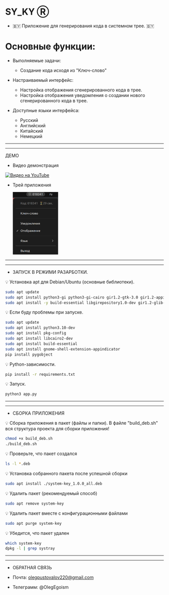 # SY_KY Ⓡ
- 🇧🇾 Приложение для генерирования кода в системном трее. 🇧🇾
 
# Основные функции:
- Выполняемые задачи:
  - Создание кода исходя из "Ключ-слово"
- Настраиваемый интерфейс:
  - Настройка отображения сгенерированного кода в трее.
  - Настройка отображения уведомления о создании нового сгенерированного кода в трее.
  
- Доступные языки интерфейса:
  - Русский
  - Английский
  - Китайский
  - Немецкий
---------------------------------------------------------------------------------

---------------------------------------------------------------------------------
ДЕМО
- <p>Видео демонстрация</p>
[![Видео на YouTube](https://img.youtube.com/vi/ycvWWmWW-eo/0.jpg)](https://www.youtube.com/watch?v=ycvWWmWW-eo)

- <p>Трей приложения</p> <img src="photo1.png" width="30%" />
---------------------------------------------------------------------------------

---------------------------------------------------------------------------------
-  ЗАПУСК В РЕЖИМИ РАЗАРБОТКИ. 

💡 Установка apt для Debian/Ubuntu (основные библиотеки).
```bash
sudo apt update
sudo apt install python3-gi python3-gi-cairo gir1.2-gtk-3.0 gir1.2-appindicator3-0.1
sudo apt install -y build-essential libgirepository1.0-dev gir1.2-glib-2.0 python3-gi python3-gi-cairo gobject-introspection
```

💡 Если буду проблемы при запуске.
```bash
sudo apt update
sudo apt install python3.10-dev
sudo apt install pkg-config
sudo apt install libcairo2-dev
sudo apt install build-essential
sudo apt install gnome-shell-extension-appindicator
pip install pygobject
```

💡 Python-зависимости.
```bash
pip install -r requirements.txt
```

💡 Запуск.
```bash
python3 app.py
```
---------------------------------------------------------------------------------

---------------------------------------------------------------------------------
- СБОРКА ПРИЛОЖЕНИЯ

💡 Сборка приложения в пакет (файлы и папки). В файле "build_deb.sh" вся структура проекта для сборки приложения!
```bash
chmod +x build_deb.sh
./build_deb.sh
```

💡 Проверьте, что пакет создался
```bash
ls -l *.deb
```

💡 Установка собранного пакета после успешной сборки
```bash
sudo apt install ./system-key_1.0.0_all.deb
```

💡 Удалить пакет (рекомендуемый способ)
```bash
sudo apt remove system-key
```

💡 Удалить пакет вместе с конфигурационными файлами
```bash
sudo apt purge system-key
```

💡 Убедится, что пакет удален 
```bash
which system-key
dpkg -l | grep systray
```
---------------------------------------------------------------------------------

---------------------------------------------------------------------------------
- ОБРАТНАЯ СВЯЗЬ

- Почта: olegpustovalov220@gmail.com 
- Телеграмм: @OlegEgoism